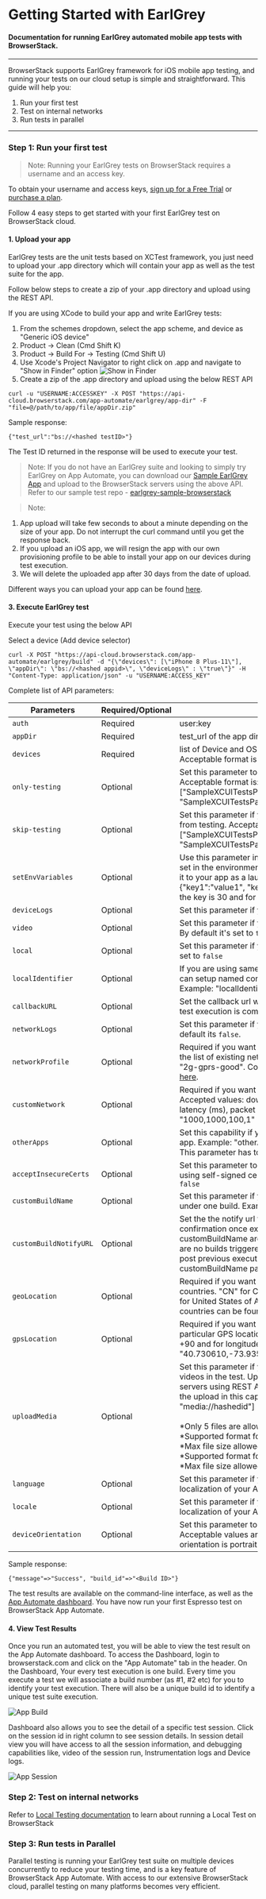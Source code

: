 # Getting Started with EarlGrey

#### Documentation for running EarlGrey automated mobile app tests with BrowserStack.

***
BrowserStack supports EarlGrey framework for iOS mobile app testing, and running your tests on our cloud setup is simple and straightforward. This guide will help you:

1. Run your first test
2. Test on internal networks
3. Run tests in parallel

***

### Step 1: Run your first test

> Note: Running your EarlGrey tests on BrowserStack requires a username and an access key.

To obtain your username and access keys, [sign up for a Free Trial](https://www.browserstack.com/users/sign_up) or [purchase a plan](https://www.browserstack.com/pricing).

Follow 4 easy steps to get started with your first EarlGrey test on BrowserStack cloud.

#### 1. Upload your app
EarlGrey tests are the unit tests based on XCTest framework, you just need to upload your .app directory which will contain your app as well as the test suite for the app.

Follow below steps to create a zip of your .app directory and upload using the REST API.

If you are using XCode to build your app and write EarlGrey tests:

1. From the schemes dropdown, select the app scheme, and device as "Generic iOS device"
2. Product → Clean (Cmd Shift K)
3. Product → Build For → Testing (Cmd Shift U)
4. Use Xcode's Project Navigator to right click on .app and navigate to "Show in Finder" option
![Show in Finder](https://dgzoq9b5asjg1.cloudfront.net/production/images/static/docs/app-automate/xcui-xcode-01-2x.png)
5. Create a zip of the .app directory and upload using the below REST API

```
curl -u "USERNAME:ACCESSKEY" -X POST "https://api-cloud.browserstack.com/app-automate/earlgrey/app-dir" -F "file=@/path/to/app/file/appDir.zip"
```
Sample response:

```
{"test_url":"bs://<hashed testID>"}
```
The Test ID returned in the response will be used to execute your test.

>Note: If you do not have an EarlGrey suite and looking to simply try EarlGrey on App Automate, you can download our [Sample EarlGrey App](https://www.browserstack.com/app-automate/sample-apps/ios/BStack-EarlGrey-SampleApp.zip) and upload to the BrowserStack servers using the above API. Refer to our sample test repo - [earlgrey-sample-browserstack](https://github.com/browserstack/earlgrey-sample-browserstack)


> Note:
1. App upload will take few seconds to about a minute depending on the size of your app. Do not interrupt the curl command until you get the response back.
2. If you upload an iOS app, we will resign the app with our own provisioning profile to be able to install your app on our devices during test execution.
3. We will delete the uploaded app after 30 days from the date of upload.

Different ways you can upload your app can be found [here](/docs/app-automate/earlgrey/upload-app-and-test).

#### 3. Execute EarlGrey test
Execute your test using the below API

Select a device (Add device selector)

```
curl -X POST "https://api-cloud.browserstack.com/app-automate/earlgrey/build" -d "{\"devices\": [\"iPhone 8 Plus-11\"], \"appDir\": \"bs://<hashed appid>\", \"deviceLogs\" : \"true\"}" -H "Content-Type: application/json" -u "USERNAME:ACCESS_KEY"
```

Complete list of API parameters:


| Parameters | Required/Optional | Descriptiojn |
| ---------- | ----------- | --------------- |
|`auth`| Required | user:key |
|`appDir`| Required | test_url of the app directory you want to test |
|`devices`| Required | list of Device and OS version you want to run your tests on. Acceptable format is -. Example: iPhone 8 Plus-11 |
|`only-testing`| Optional | Set this parameter to test only some selected classes or tests. Acceptable format is: [\"SampleXCUITestsPackage/SampleXCUITestsClass\", \"SampleXCUITestsPackage/SampleXCUITestsClass/testAlertTest\"] |
|`skip-testing`| Optional | Set this parameter if you want to skip particular classes or tests from testing. Acceptable format is: [\"SampleXCUITestsPackage/SampleXCUITestsClass\", \"SampleXCUITestsPackage/SampleXCUITestsClass/testAlertTest\"] |
|`setEnvVariables`| Optional | Use this parameter in order to pass some key and value pairs to be set in the environment variable which your test can read and pass it to your app as a launch argument. Example: \"setEnvVariables\" : {\"key1\":\"value1\", \"key2\":\"value2\"}. Acceptable character limit for the key is 30 and for the value is 100 characters |
|`deviceLogs`|Optional|Set this parameter if you want to enable the device logs|
|`video`|Optional|Set this parameter if you want to enable the video of the test run. By default it's set to `true`|
|`local`|Optional|Set this parameter if you want to enable local testing. By default its set to `false`|
|`localIdentifier`|Optional|If you are using same account to test multiple applications, you can setup named connection using the localIdentifier option. Example: \"localIdentifier\": \"Test123\"|
|`callbackURL`|Optional|Set the callback url where we can send a confirmation once your test execution is completed|
|`networkLogs`|Optional|Set this parameter if you want to enable the Network Logs. By default its `false`.|
|`networkProfile`|Optional|Required if you want to simulate different network conditions from the list of existing network profiles. Example: \"networkProfile\" : \"2g-gprs-good\". Complete list of network profiles can be found [here](https://www.browserstack.com/app-automate/network-simulation).|
|`customNetwork`|Optional|Required if you want to simulate the custom network conditions. Accepted values: download speed (kbps), upload speed (kbps), latency (ms), packet loss (%). Example: \"customNetwork\" : \"1000,1000,100,1\"|
|`otherApps`|Optional|Set this capability if you want to install apps in addition to the main app. Example: \"otherApps\" : [\"bs://\"]. Maximum 3 app ids allowed. This parameter has to be used along with app parameter.|
|`acceptInsecureCerts`|Optional|Set this parameter to true to avoid invalid certificate errors while using self-signed certificate to test your app. By default its set to `false`|
|`customBuildName`|Optional|Set this parameter if you would like to group your test executions under one build. Example: \"customBuildName\": \"Build123\"|
|`customBuildNotifyURL`|Optional|Set the the notify url for Custom Builds where we can send a confirmation once execution of all the builds under the customBuildName are completed. The callback will be sent if there are no builds triggered for 5 mins with the same customBuildName post previous execution. Set this parameter along with customBuildName parameter.|
|`geoLocation`|Optional|Required if you want to test how your app behaves in specific countries. "CN" for China, "FR" for France, "IN" for India and "US" for United States of America. Complete list of of over 45+ countries can be found [here](https://www.browserstack.com/ip-geolocation)|
|`gpsLocation`|Optional|Required if you want to simulate the location of the device to a particular GPS location. Acceptable range for latitude is -90 to +90 and for longitude is -180 to +180. Example: \"gpsLocation\": \"40.730610,-73.935242\"|
|`uploadMedia`|Optional|Set this parameter if you want to use your uploaded images or videos in the test. Upload your custom media on BrowserStack servers using REST API. Use the hashed url returned as a result of the upload in this capability. Example: ["media://hashedid", "media://hashedid"]<br/><br/> *Only 5 files are allowed per test <br/> *Supported format for images are JPG, JPEG, PNG, GIF, BMP <br/> *Max file size allowed for images is 10MB <br/> *Supported format for videos are: .mp4, .mov and .3gp <br/> *Max file size allowed for videos is 50MB|
|`language`|Optional|Set this parameter if you want to change the language to test localization of your App. Example: \"language\": \"fr\"|
|`locale`|Optional|Set this parameter if you want to change the locale to test localization of your App. Example: \"locale\": \"fr\"|
|`deviceOrientation`|Optional|Set this parameter to change screen orientation of mobile device. Acceptable values are portrait & landscape. By default the orientation is portrait.|

Sample response:
```
{"message"=>"Success", "build_id"=>"<Build ID>"}
```
The test results are available on the command-line interface, as well as the [App Automate dashboard](https://app-automate.browserstack.com/dashboard). You have now run your first Espresso test on BrowserStack App Automate.

#### 4. View Test Results
Once you run an automated test, you will be able to view the test result on the App Automate dashboard. To access the Dashboard, login to browserstack.com and click on the "App Automate" tab in the header. On the Dashboard, Your every test execution is one build. Every time you execute a test we will associate a build number (as #1, #2 etc) for you to identify your test execution. There will also be a unique build id to identify a unique test suite execution.

![App Build](https://d98b8t1nnulk5.cloudfront.net/production/images/static/docs/app-automate/get-started-earlgrey-build-2x.png)

Dashboard also allows you to see the detail of a specific test session. Click on the session id in right column to see session details. In session detail view you will have access to all the session information, and debugging capabilities like, video of the session run, Instrumentation logs and Device logs.

![App Session](https://dgzoq9b5asjg1.cloudfront.net/production/images/static/docs/app-automate/get-started-earlgrey-session-2x.png)


### Step 2: Test on internal networks
Refer to [Local Testing documentation](https://www.browserstack.com/docs/app-automate/earlgrey/getting-started-with-local-testing) to learn about running a Local Test on BrowserStack

### Step 3: Run tests in Parallel
Parallel testing is running your EarlGrey test suite on multiple devices concurrently to reduce your testing time, and is a key feature of BrowserStack App Automate. With access to our extensive BrowserStack cloud, parallel testing on many platforms becomes very efficient.
